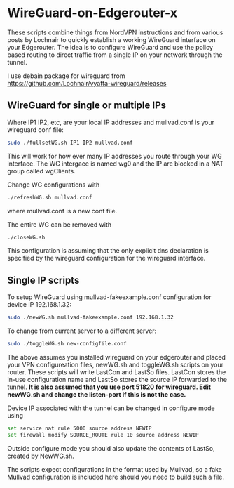 # WireGuard-on-Edgerouter-x
These scripts combine things from NordVPN instructions and from various posts by Lochnair to quickly establish a working WireGuard interface on your Edgerouter. The idea is to configure WireGuard and use the policy based routing to direct traffic from a single IP on your network through the tunnel.

I use debain package for wireguard from https://github.com/Lochnair/vyatta-wireguard/releases

## WireGuard for single or multiple IPs

Where IP1 IP2, etc, are your local IP addresses and mullvad.conf is your wireguard conf file:
````bash
sudo ./fullsetWG.sh IP1 IP2 mullvad.conf
````
This will work for how ever many IP addresses you route through your WG interface. The WG intergace is named wg0 and the IP are blocked in a NAT group called wgClients.

Change WG configurations with
````bash
./refreshWG.sh mullvad.conf
````
where mullvad.conf is a new conf file.

The entire WG can be removed with
````bash
./closeWG.sh
````
This configuration is assuming that the only explicit dns declaration is specified by the wireguard configuration for the wireguard interface.

## Single IP scripts

To setup WireGuard using mullvad-fakeexample.conf configuration for device IP 192.168.1.32:
````bash
sudo ./newWG.sh mullvad-fakeexample.conf 192.168.1.32
````

To change from current server to a different server:
````bash
sudo ./toggleWG.sh new-configfile.conf
````

The above assumes you installed wireguard on your edgerouter and placed your VPN configureation files, newWG.sh and toggleWG.sh scripts on your router. These scripts will write LastCon and LastSo files. LastCon stores the in-use configuration name and LastSo stores the source IP forwarded to the tunnel. **It is also assumed that you use port 51820 for wireguard. Edit newWG.sh and change the listen-port if this is not the case.**  

Device IP associated with the tunnel can be changed in configure mode using
````bash
set service nat rule 5000 source address NEWIP
set firewall modify SOURCE_ROUTE rule 10 source address NEWIP
````

Outside configure mode you should also update the contents of LastSo, created by NewWG.sh.

The scripts expect configurations in the format used by Mullvad, so a fake Mullvad configuration is included here should you need to build such a file.


